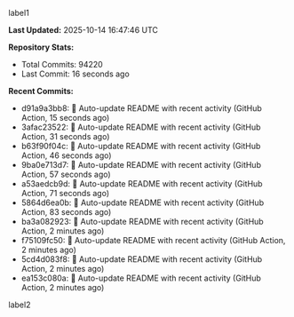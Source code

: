 
label1 
<!-- ACTIVITY_START -->
**Last Updated:** 2025-10-14 16:47:46 UTC

**Repository Stats:**
- Total Commits: 94220
- Last Commit: 16 seconds ago

**Recent Commits:**
- d91a9a3bb8: 🤖 Auto-update README with recent activity (GitHub Action, 15 seconds ago)
- 3afac23522: 🤖 Auto-update README with recent activity (GitHub Action, 31 seconds ago)
- b63f90f04c: 🤖 Auto-update README with recent activity (GitHub Action, 46 seconds ago)
- 9ba0e713d7: 🤖 Auto-update README with recent activity (GitHub Action, 57 seconds ago)
- a53aedcb9d: 🤖 Auto-update README with recent activity (GitHub Action, 71 seconds ago)
- 5864d6ea0b: 🤖 Auto-update README with recent activity (GitHub Action, 83 seconds ago)
- ba3a082923: 🤖 Auto-update README with recent activity (GitHub Action, 2 minutes ago)
- f75109fc50: 🤖 Auto-update README with recent activity (GitHub Action, 2 minutes ago)
- 5cd4d083f8: 🤖 Auto-update README with recent activity (GitHub Action, 2 minutes ago)
- ea153c080a: 🤖 Auto-update README with recent activity (GitHub Action, 2 minutes ago)
<!-- ACTIVITY_END -->

label2
